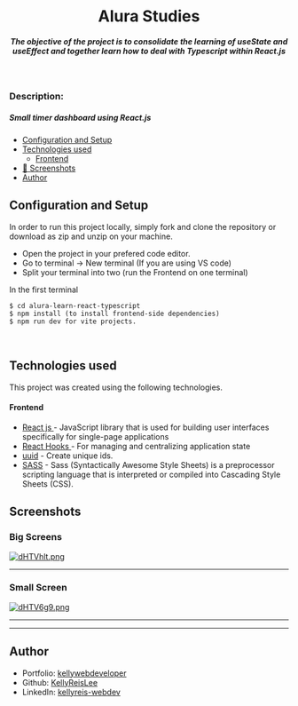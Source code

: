 <H1 align ="center" > 
Alura Studies </h1>
<h5  align ="center"> 
The objective of the project is to consolidate the learning of useState and useEffect and together learn how to deal with Typescript within React.js </h5>
<br/>

<h3>Description: </h3>
<h5>Small timer dashboard using React.js</h5>

- [Configuration and Setup](#configuration-and-setup)
- [Technologies used](#technologies-used)
  - [Frontend](#frontend)
- [📸 Screenshots](#screenshots)
- [Author](#author)

## Configuration and Setup

In order to run this project locally, simply fork and clone the repository or download as zip and unzip on your machine.

- Open the project in your prefered code editor.
- Go to terminal -> New terminal (If you are using VS code)
- Split your terminal into two (run the Frontend on one terminal)

In the first terminal

```
$ cd alura-learn-react-typescript
$ npm install (to install frontend-side dependencies)
$ npm run dev for vite projects.
```

<br/>

## Technologies used

This project was created using the following technologies.

#### Frontend

- [React js ](https://www.npmjs.com/package/react) - JavaScript library that is used for building user interfaces specifically for single-page applications
- [React Hooks ](https://reactjs.org/docs/hooks-intro.html) - For managing and centralizing application state
- [uuid](https://www.npmjs.com/package/uuid) - Create unique ids.
- [SASS](https://www.npmjs.com/package/sass) - Sass (Syntactically Awesome Style Sheets) is a preprocessor scripting language that is interpreted or compiled into Cascading Style Sheets (CSS).



## Screenshots

<h3>Big Screens</h3>
<a href="https://freeimage.host/"><img src="https://iili.io/dHTVhlt.png" alt="dHTVhlt.png" border="0" /></a>

---

<h3>Small Screen</h3>
<a href="https://freeimage.host/"><img src="https://iili.io/dHTV6g9.png" alt="dHTV6g9.png" border="0" /></a>

---
---

## Author

- Portfolio: [kellywebdeveloper](https://kellydeveloper.vercel.app)
- Github: [KellyReisLee](https://github.com/KellyReisLee)
- LinkedIn: [kellyreis-webdev](https://www.linkedin.com/in/kellyreis-webdev/)
